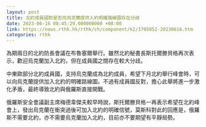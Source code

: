```yaml
---
layout: post
title: 北約成員國對是否向烏克蘭提供入約明確路線圖存在分歧
date: 2023-06-16 08:45:29.000000000 +08:00
link: https://news.rthk.hk/rthk/ch/component/k2/1705052-20230616.htm
categories: rthk
---
```


為期兩日的北約防長會議在布魯塞爾舉行。雖然北約秘書長斯托爾滕貝格再次表示，歡迎烏克蘭加入北約，但在成員國之間存在較大分歧。

中東歐部分北約成員國，支持烏克蘭成為北約成員，希望下月北約舉行峰會時，可以向烏克蘭提供加入北約的明確路線圖。不過有成員國反對，擔心此舉將進一步激化矛盾，最終導致北約與俄羅斯直接開戰。

俄羅斯安全會議副主席梅德韋傑夫較早時說，斯托爾滕貝格一再表示希望在北約峰會上，發出烏克蘭在衝突過後可加入北約的明確信號，莫斯科對此的回應是，俄羅斯不需要北約，亦不需要烏克蘭加入北約，目前亦不要期望有平靜局勢。
